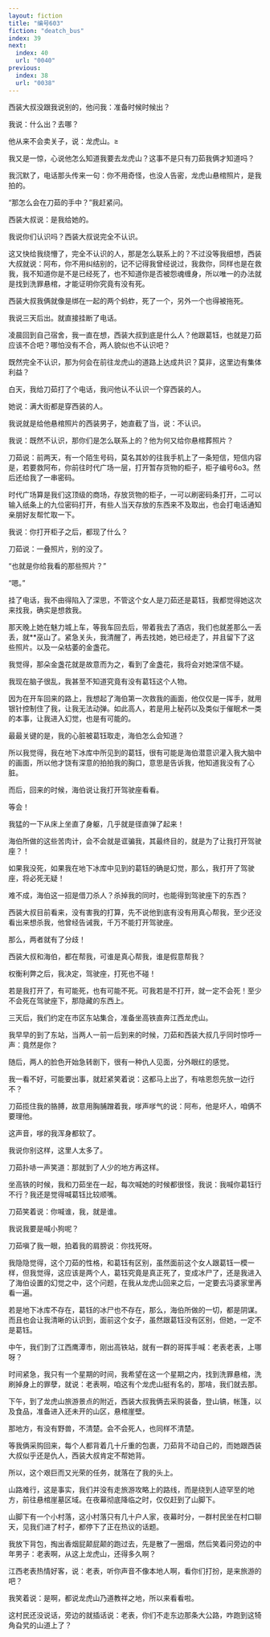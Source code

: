```yaml
---
layout: fiction
title: "编号603"
fiction: "deatch_bus"
index: 39
next:
  index: 40
  url: "0040"
previous:
  index: 38
  url: "0038"
---
```

西装大叔没跟我说别的，他问我：准备时候时候出？

我说：什么出？去哪？

他从来不会卖关子，说：龙虎山。≥

我又是一惊，心说他怎么知道我要去龙虎山？这事不是只有刀茹我俩才知道吗？

我沉默了，电话那头传来一句：你不用奇怪，也没人告密，龙虎山悬棺照片，是我拍的。

“那怎么会在刀茹的手中？”我赶紧问。

西装大叔说：是我给她的。

我说你们认识吗？西装大叔说完全不认识。

这又快给我绕懵了，完全不认识的人，那是怎么联系上的？不过没等我细想，西装大叔就说：阿布，你不用纠结别的，记不记得我曾经说过，我救你，同样也是在救我，我不知道你是不是已经死了，也不知道你是否被怨魂缠身，所以唯一的办法就是找到洗罪悬棺，才能证明你究竟有没有死。

西装大叔我俩就像是绑在一起的两个蚂蚱，死了一个，另外一个也得被拖死。

我说三天后出。就直接挂断了电话。

凌晨回到自己宿舍，我一直在想，西装大叔到底是什么人？他跟葛钰，也就是刀茹应该不合吧？哪怕没有不合，两人貌似也不认识吧？

既然完全不认识，那为何会在前往龙虎山的道路上达成共识？莫非，这里边有集体利益？

白天，我给刀茹打了个电话，我问他认不认识一个穿西装的人。

她说：满大街都是穿西装的人。

我说就是给他悬棺照片的西装男子，她直截了当，说：不认识。

我说：既然不认识，那你们是怎么联系上的？他为何又给你悬棺葬照片？

刀茹说：前两天，有一个陌生号码，莫名其妙的往我手机上了一条短信，短信内容是，若要救阿布，你前往时代广场一层，打开暂存货物的柜子，柜子编号6o3。然后还给我了一串密码。

时代广场算是我们这顶级的商场，存放货物的柜子，一可以刷密码条打开，二可以输入纸条上的九位密码打开，有些人当天存放的东西来不及取出，也会打电话通知亲朋好友帮忙取一下。

我说：你打开柜子之后，都现了什么？

刀茹说：一叠照片，别的没了。

“也就是你给我看的那些照片？”

“嗯。”

挂了电话，我不由得陷入了深思，不管这个女人是刀茹还是葛钰，我都觉得她这次来找我，确实是想救我。

那天晚上她在魅力城上车，等我车回去后，带着我去了酒店，我们也就差那么一丢丢，就**巫山了。紧急关头，我清醒了，再去找她，她已经走了，并且留下了这些照片。以及一朵枯萎的金盏花。

我觉得，那朵金盏花就是故意而为之，看到了金盏花，我将会对她深信不疑。

我现在脑子很乱，我甚至不知道究竟有没有葛钰这个人物。

因为在开车回来的路上，我想起了海伯第一次救我的画面，他仅仅是一挥手，就用银针控制住了我，让我无法动弹。如此高人，若是用上秘药以及类似于催眠术一类的本事，让我进入幻觉，也是有可能的。

最最关键的是，我的心脏被葛钰取走，海伯怎么会知道？

所以我觉得，我在地下冰库中所见到的葛钰，很有可能是海伯潜意识灌入我大脑中的画面，所以他才饶有深意的拍拍我的胸口，意思是告诉我，他知道我没有了心脏。

而后，回来的时候，海伯说让我打开驾驶座看看。

等会！

我猛的一下从床上坐直了身躯，几乎就是径直弹了起来！

海伯所做的这些苦肉计，会不会就是诓骗我，其最终目的，就是为了让我打开驾驶座？！

如果我没死，如果我在地下冰库中见到的葛钰的确是幻觉，那么，我打开了驾驶座，将必死无疑！

难不成，海伯这一招是借刀杀人？杀掉我的同时，也能得到驾驶座下的东西？

西装大叔目前看来，没有害我的打算，先不说他到底有没有用真心帮我，至少还没看出来想杀我，他曾经告诫我，千万不能打开驾驶座。

那么，两者就有了分歧！

西装大叔和海伯，都在帮我，可谁是真心帮我，谁是假意帮我？

权衡利弊之后，我决定，驾驶座，打死也不碰！

若是我打开了，有可能死，也有可能不死。可我若是不打开，就一定不会死！至少不会死在驾驶座下，那隐藏的东西上。

三天后，我们约定在市区东站集合，准备坐高铁直奔江西龙虎山。

我早早的到了东站，当两人一前一后到来的时候，刀茹和西装大叔几乎同时惊呼一声：竟然是你？

随后，两人的脸色开始急转剧下，很有一种仇人见面，分外眼红的感觉。

我一看不好，可能要出事，就赶紧笑着说：这都马上出了，有啥恩怨先放一边行不？

刀茹揽住我的胳膊，故意用胸脯蹭着我，嗲声嗲气的说：阿布，他是坏人，咱俩不要理他。

这声音，嗲的我浑身都软了。

我说你别这样，这里人太多了。

刀茹扑哧一声笑道：那就到了人少的地方再这样。

坐高铁的时候，我和刀茹坐在一起，每次喊她的时候都很怪，我说：我喊你葛钰行不行？我还是觉得喊葛钰比较顺嘴。

刀茹笑着说：你喊谁，我，就是谁。

我说我要是喊小狗呢？

刀茹嗔了我一眼，拍着我的肩膀说：你找死呀。

我隐隐觉得，这个刀茹的性格，和葛钰有区别，虽然面前这个女人跟葛钰一模一样，但我觉得，这应该是两个人，葛钰究竟是真正死了，变成冰尸了，还是我进入了海伯设置的幻觉之中，这个问题，在我从龙虎山回来之后，一定要去冯婆家里再看一遍。

若是地下冰库不存在，葛钰的冰尸也不存在，那么，海伯所做的一切，都是阴谋。而且也会让我清晰的认识到，面前这个女子，虽然跟葛钰没有区别，但她，一定不是葛钰。

中午，我们到了江西鹰潭市，刚出高铁站，就有一群的哥挥手喊：老表老表，上哪呀？

时间紧急，我只有一个星期的时间，我希望在这一个星期之内，找到洗罪悬棺，洗刷掉身上的罪孽，就说：老表啊，咱这有个龙虎山挺有名的，那啥，我们就去那。

下午，到了龙虎山旅游景点的附近，西装大叔我俩去采购装备，登山镐，帐篷，以及食品，准备进入还未开的山区，悬棺崖壁。

那地方，有没有野兽，不清楚。会不会死人，也同样不清楚。

等我俩采购回来，每个人都背着几十斤重的包裹，刀茹背不动自己的，而她跟西装大叔似乎还是仇人，西装大叔肯定不帮她背。

所以，这个艰巨而又光荣的任务，就落在了我的头上。

山路难行，这是事实，我们并没有走旅游攻略上的路线，而是绕到人迹罕至的地方，前往悬棺崖墓区域。在夜幕彻底降临之时，仅仅赶到了山脚下。

山脚下有一个小村落，这小村落只有几十户人家，夜幕时分，一群村民坐在村口聊天，见我们进了村子，都停下了正在热议的话题。

我放下背包，掏出香烟屁颠屁颠的跑过去，先是散了一圈烟，然后笑着问旁边的中年男子：老表啊，从这上龙虎山，还得多久啊？

江西老表热情好客，说：老表，听你声音不像本地人啊，看你们打扮，是来旅游的吧？

我笑着说：是啊，都说龙虎山乃道教祥之地，所以来看看啦。

这村民还没说话，旁边的就插话说：老表，你们不走东边那条大公路，咋跑到这犄角旮旯的山道上了？